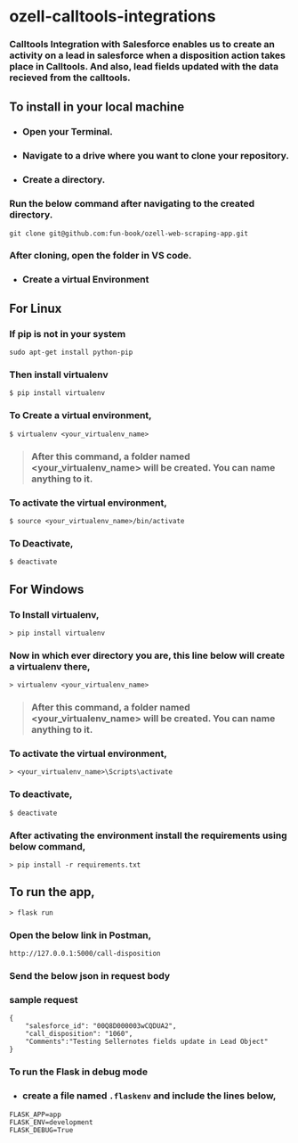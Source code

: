 # ozell-calltools-integrations
### Calltools Integration with Salesforce enables us to create an activity on a lead in salesforce when a disposition action takes place in Calltools. And also, lead fields updated with the data recieved from the calltools.
### 

## To install in your local machine
* ### Open your Terminal.
* ### Navigate to a drive where you want to clone your repository.
* ### Create a directory.
### Run the below command after navigating to the created directory.
```
git clone git@github.com:fun-book/ozell-web-scraping-app.git
```
### After cloning, open the folder in VS code.
* ### Create a virtual Environment
## For Linux
### If pip is not in your system
```
sudo apt-get install python-pip
```
### Then install virtualenv
```
$ pip install virtualenv
```
### To Create a virtual environment,
```
$ virtualenv <your_virtualenv_name>
```
> ### After this command, a folder named <your_virtualenv_name> will be created. You can name anything to it. 

### To activate the virtual environment,
```
$ source <your_virtualenv_name>/bin/activate
```
### To Deactivate,
```
$ deactivate
```
## For Windows
### To Install virtualenv,
```
> pip install virtualenv
```
### Now in which ever directory you are, this line below will create a virtualenv there,
```
> virtualenv <your_virtualenv_name>
```
> ### After this command, a folder named <your_virtualenv_name> will be created. You can name anything to it. 

### To activate the virtual environment,
```
> <your_virtualenv_name>\Scripts\activate
```
### To deactivate,
```
$ deactivate 
```
### After activating the environment install the requirements using below command,
```
> pip install -r requirements.txt
```
## To run the app,
``` 
> flask run 
```
### Open the below link in Postman,
```
http://127.0.0.1:5000/call-disposition
```
### Send the below json in request body
### sample request
```
{    
    "salesforce_id": "00Q8D000003wCQDUA2",    
    "call_disposition": "1060",
    "Comments":"Testing Sellernotes fields update in Lead Object"
}
```

### To run the Flask in debug mode
* ### create a file named ``` .flaskenv ``` and include the lines below,
```
FLASK_APP=app
FLASK_ENV=development
FLASK_DEBUG=True
```



